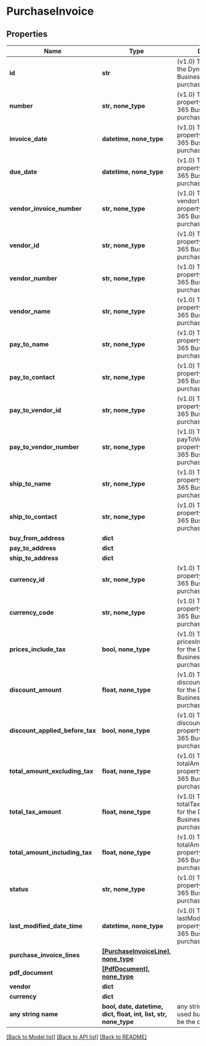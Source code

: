 # PurchaseInvoice


## Properties
Name | Type | Description | Notes
------------ | ------------- | ------------- | -------------
**id** | **str** | (v1.0) The id property for the Dynamics 365 Business Central purchaseInvoice entity | [optional] 
**number** | **str, none_type** | (v1.0) The number property for the Dynamics 365 Business Central purchaseInvoice entity | [optional] 
**invoice_date** | **datetime, none_type** | (v1.0) The invoiceDate property for the Dynamics 365 Business Central purchaseInvoice entity | [optional] 
**due_date** | **datetime, none_type** | (v1.0) The dueDate property for the Dynamics 365 Business Central purchaseInvoice entity | [optional] 
**vendor_invoice_number** | **str, none_type** | (v1.0) The vendorInvoiceNumber property for the Dynamics 365 Business Central purchaseInvoice entity | [optional] 
**vendor_id** | **str, none_type** | (v1.0) The vendorId property for the Dynamics 365 Business Central purchaseInvoice entity | [optional] 
**vendor_number** | **str, none_type** | (v1.0) The vendorNumber property for the Dynamics 365 Business Central purchaseInvoice entity | [optional] 
**vendor_name** | **str, none_type** | (v1.0) The vendorName property for the Dynamics 365 Business Central purchaseInvoice entity | [optional] 
**pay_to_name** | **str, none_type** | (v1.0) The payToName property for the Dynamics 365 Business Central purchaseInvoice entity | [optional] 
**pay_to_contact** | **str, none_type** | (v1.0) The payToContact property for the Dynamics 365 Business Central purchaseInvoice entity | [optional] 
**pay_to_vendor_id** | **str, none_type** | (v1.0) The payToVendorId property for the Dynamics 365 Business Central purchaseInvoice entity | [optional] 
**pay_to_vendor_number** | **str, none_type** | (v1.0) The payToVendorNumber property for the Dynamics 365 Business Central purchaseInvoice entity | [optional] 
**ship_to_name** | **str, none_type** | (v1.0) The shipToName property for the Dynamics 365 Business Central purchaseInvoice entity | [optional] 
**ship_to_contact** | **str, none_type** | (v1.0) The shipToContact property for the Dynamics 365 Business Central purchaseInvoice entity | [optional] 
**buy_from_address** | **dict** |  | [optional] 
**pay_to_address** | **dict** |  | [optional] 
**ship_to_address** | **dict** |  | [optional] 
**currency_id** | **str, none_type** | (v1.0) The currencyId property for the Dynamics 365 Business Central purchaseInvoice entity | [optional] 
**currency_code** | **str, none_type** | (v1.0) The currencyCode property for the Dynamics 365 Business Central purchaseInvoice entity | [optional] 
**prices_include_tax** | **bool, none_type** | (v1.0) The pricesIncludeTax property for the Dynamics 365 Business Central purchaseInvoice entity | [optional] 
**discount_amount** | **float, none_type** | (v1.0) The discountAmount property for the Dynamics 365 Business Central purchaseInvoice entity | [optional] 
**discount_applied_before_tax** | **bool, none_type** | (v1.0) The discountAppliedBeforeTax property for the Dynamics 365 Business Central purchaseInvoice entity | [optional] 
**total_amount_excluding_tax** | **float, none_type** | (v1.0) The totalAmountExcludingTax property for the Dynamics 365 Business Central purchaseInvoice entity | [optional] 
**total_tax_amount** | **float, none_type** | (v1.0) The totalTaxAmount property for the Dynamics 365 Business Central purchaseInvoice entity | [optional] 
**total_amount_including_tax** | **float, none_type** | (v1.0) The totalAmountIncludingTax property for the Dynamics 365 Business Central purchaseInvoice entity | [optional] 
**status** | **str, none_type** | (v1.0) The status property for the Dynamics 365 Business Central purchaseInvoice entity | [optional] 
**last_modified_date_time** | **datetime, none_type** | (v1.0) The lastModifiedDateTime property for the Dynamics 365 Business Central purchaseInvoice entity | [optional] 
**purchase_invoice_lines** | [**[PurchaseInvoiceLine], none_type**](PurchaseInvoiceLine.md) |  | [optional] 
**pdf_document** | [**[PdfDocument], none_type**](PdfDocument.md) |  | [optional] 
**vendor** | **dict** |  | [optional] 
**currency** | **dict** |  | [optional] 
**any string name** | **bool, date, datetime, dict, float, int, list, str, none_type** | any string name can be used but the value must be the correct type | [optional]

[[Back to Model list]](../README.md#documentation-for-models) [[Back to API list]](../README.md#documentation-for-api-endpoints) [[Back to README]](../README.md)


